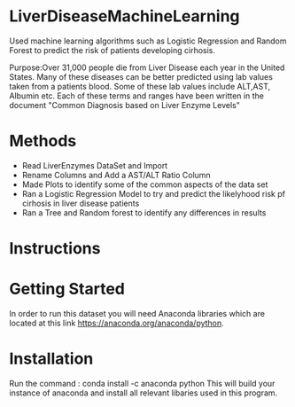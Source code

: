 # LiverDiseaseMachineLearning
Used machine learning algorithms such as Logistic Regression and Random Forest to predict the risk of patients developing cirhosis.

Purpose:Over 31,000 people die from Liver Disease each year in the United States. Many of these diseases can be better predicted using lab
values taken from a patients blood. Some of these lab values include ALT,AST, Albumin etc. Each of these terms and ranges have been written
in the document "Common Diagnosis based on Liver Enzyme Levels" 

# Methods
 - Read LiverEnzymes DataSet and Import
 - Rename Columns and Add a AST/ALT Ratio Column
 - Made Plots to identify some of the common aspects of the data set
 - Ran a Logistic Regression Model to try and predict the likelyhood risk pf cirhosis in liver disease patients
 - Ran a Tree and Random forest to identify any differences in results
 
# Instructions 

# Getting Started
In order to run this dataset you will need Anaconda libraries which are located at this link 
https://anaconda.org/anaconda/python. 

# Installation
Run the command : conda install -c anaconda python 
This will build your instance of anaconda and install all relevant libaries used in this program.
